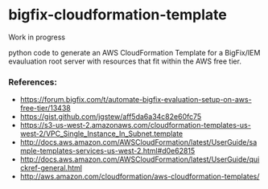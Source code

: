 # bigfix-cloudformation-template

Work in progress

python code to generate an AWS CloudFormation Template for a BigFix/IEM evauluation root server with resources that fit within the AWS free tier. 


### References:

- https://forum.bigfix.com/t/automate-bigfix-evaluation-setup-on-aws-free-tier/13438
- https://gist.github.com/jgstew/aff5da6a34c82e60fc75
- https://s3-us-west-2.amazonaws.com/cloudformation-templates-us-west-2/VPC_Single_Instance_In_Subnet.template
- http://docs.aws.amazon.com/AWSCloudFormation/latest/UserGuide/sample-templates-services-us-west-2.html#d0e62815
- http://docs.aws.amazon.com/AWSCloudFormation/latest/UserGuide/quickref-general.html
- http://aws.amazon.com/cloudformation/aws-cloudformation-templates/

